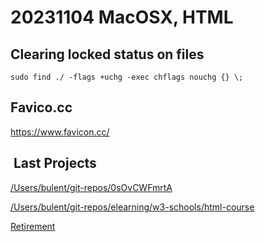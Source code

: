 # 20231104 MacOSX, HTML

## Clearing locked status on files

```shell
sudo find ./ -flags +uchg -exec chflags nouchg {} \;

```

## Favico.cc

<https://www.favicon.cc/>

##  Last Projects

[/Users/bulent/git-repos/0sOvCWFmrtA](/Users/bulent/git-repos/0sOvCWFmrtA)

[/Users/bulent/git-repos/elearning/w3-schools/html-course](/Users/bulent/git-repos/elearning/w3-schools/html-course)

[Retirement](../../../elearning/oreilly-courses/javascript/mjfb-brad-traversy/09-asynchronous-javascript/04-z3/index.html)